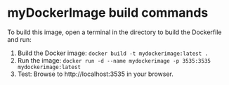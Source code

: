 # myDockerImage build commands
To build this image, open a terminal in the directory to build the Dockerfile and run:

1. Build the Docker image: `docker build -t mydockerimage:latest .`
2. Run the image: `docker run -d --name mydockerimage -p 3535:3535 mydockerimage:latest`
3. Test: Browse to http://localhost:3535 in your browser.